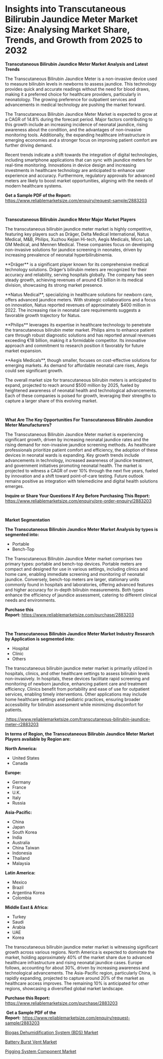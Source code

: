 <p><h1>Insights into Transcutaneous Bilirubin Jaundice Meter Market Size: Analysing Market Share, Trends, and Growth from 2025 to 2032</h1></p><p><strong>Transcutaneous Bilirubin Jaundice Meter Market Analysis and Latest Trends</strong></p>
<p><p>The Transcutaneous Bilirubin Jaundice Meter is a non-invasive device used to measure bilirubin levels in newborns to assess jaundice. This technology provides quick and accurate readings without the need for blood draws, making it a preferred choice for healthcare providers, particularly in neonatology. The growing preference for outpatient services and advancements in medical technology are pushing the market forward.</p><p>The Transcutaneous Bilirubin Jaundice Meter Market is expected to grow at a CAGR of 14.8% during the forecast period. Major factors contributing to this growth include an increasing incidence of neonatal jaundice, rising awareness about the condition, and the advantages of non-invasive monitoring tools. Additionally, the expanding healthcare infrastructure in emerging economies and a stronger focus on improving patient comfort are further driving demand. </p><p>Recent trends indicate a shift towards the integration of digital technologies, including smartphone applications that can sync with jaundice meters for real-time monitoring. Innovations in device design and increasing investments in healthcare technology are anticipated to enhance user experience and accuracy. Furthermore, regulatory approvals for advanced meters are likely to boost market opportunities, aligning with the needs of modern healthcare systems.</p></p>
<p><strong>Get a Sample PDF of the Report:&nbsp;</strong> <a href="https://www.reliablemarketsize.com/enquiry/request-sample/2883203?utm_campaign=2005&utm_medium=2&utm_source=Github&utm_content=ia&utm_term=13032025&utm_id=transcutaneous-bilirubin-jaundice-meter">https://www.reliablemarketsize.com/enquiry/request-sample/2883203</a></p>
<p>&nbsp;</p>
<p><strong>Transcutaneous Bilirubin Jaundice Meter Major Market Players</strong></p>
<p><p>The transcutaneous bilirubin jaundice meter market is highly competitive, featuring key players such as Dräger, Delta Medical International, Natus Medical, M&B, Philips, Xuzhou Kejian Hi-tech, Aegis Medicals, Micro Lab, GM Medical, and Mennen Medical. These companies focus on developing non-invasive solutions for jaundice screening in neonates, driven by increasing prevalence of neonatal hyperbilirubinemia.</p><p>**Dräger** is a significant player known for its comprehensive medical technology solutions. Dräger’s bilirubin meters are recognized for their accuracy and reliability, serving hospitals globally. The company has seen steady growth, achieving revenues of around €3 billion in its medical division, showcasing its strong market presence.</p><p>**Natus Medical**, specializing in healthcare solutions for newborn care, offers advanced jaundice meters. With strategic collaborations and a focus on innovation, Natus reported revenues of approximately $400 million in 2022. The increasing rise in neonatal care requirements suggests a favorable growth trajectory for Natus.</p><p>**Philips** leverages its expertise in healthcare technology to penetrate the transcutaneous bilirubin meter market. Philips aims to enhance patient care through robust diagnostic solutions and has reported annual revenues exceeding €18 billion, making it a formidable competitor. Its innovative approach and commitment to research position it favorably for future market expansion.</p><p>**Aegis Medicals**, though smaller, focuses on cost-effective solutions for emerging markets. As demand for affordable neonatal care rises, Aegis could see significant growth.</p><p>The overall market size for transcutaneous bilirubin meters is anticipated to expand, projected to reach around $500 million by 2025, fueled by heightened awareness of neonatal health and technological advancements. Each of these companies is poised for growth, leveraging their strengths to capture a larger share of this evolving market.</p></p>
<p>&nbsp;</p>
<p><strong>What Are The Key Opportunities For Transcutaneous Bilirubin Jaundice Meter Manufacturers?</strong></p>
<p><p>The Transcutaneous Bilirubin Jaundice Meter market is experiencing significant growth, driven by increasing neonatal jaundice rates and the rising demand for non-invasive jaundice screening methods. As healthcare professionals prioritize patient comfort and efficiency, the adoption of these devices in neonatal wards is expanding. Key growth trends include advancements in technology, increased awareness of jaundice treatment, and government initiatives promoting neonatal health. The market is projected to witness a CAGR of over 10% through the next five years, fueled by innovation and a shift toward point-of-care testing. Future outlook remains positive as integration with telemedicine and digital health solutions emerges.</p></p>
<p><strong>Inquire or Share Your Questions If Any Before Purchasing This Report:</strong> <a href="https://www.reliablemarketsize.com/enquiry/pre-order-enquiry/2883203?utm_campaign=2005&utm_medium=2&utm_source=Github&utm_content=ia&utm_term=13032025&utm_id=transcutaneous-bilirubin-jaundice-meter">https://www.reliablemarketsize.com/enquiry/pre-order-enquiry/2883203</a></p>
<p>&nbsp;</p>
<p><strong>Market Segmentation</strong></p>
<p><strong>The Transcutaneous Bilirubin Jaundice Meter Market Analysis by types is segmented into:</strong></p>
<p><ul><li>Portable</li><li>Bench-Top</li></ul></p>
<p><p>The Transcutaneous Bilirubin Jaundice Meter market comprises two primary types: portable and bench-top devices. Portable meters are compact and designed for use in various settings, including clinics and home care, enabling immediate screening and monitoring of neonatal jaundice. Conversely, bench-top meters are larger, stationary units commonly found in hospitals and laboratories, offering advanced features and higher accuracy for in-depth bilirubin measurements. Both types enhance the efficiency of jaundice assessment, catering to different clinical needs and environments.</p></p>
<p><strong>Purchase this Report:&nbsp;</strong><a href="https://www.reliablemarketsize.com/purchase/2883203?utm_campaign=2005&utm_medium=2&utm_source=Github&utm_content=ia&utm_term=13032025&utm_id=transcutaneous-bilirubin-jaundice-meter">https://www.reliablemarketsize.com/purchase/2883203</a></p>
<p>&nbsp;</p>
<p><strong>The Transcutaneous Bilirubin Jaundice Meter Market Industry Research by Application is segmented into:</strong></p>
<p><ul><li>Hospital</li><li>Clinic</li><li>Others</li></ul></p>
<p><p>The transcutaneous bilirubin jaundice meter market is primarily utilized in hospitals, clinics, and other healthcare settings to assess bilirubin levels non-invasively. In hospitals, these devices facilitate rapid screening and monitoring of newborn jaundice, enhancing patient care and treatment efficiency. Clinics benefit from portability and ease of use for outpatient services, enabling timely interventions. Other applications may include home healthcare settings and pediatric practices, ensuring broader accessibility for bilirubin assessment while minimizing discomfort for patients.</p></p>
<p><a href="https://www.reliablemarketsize.com/transcutaneous-bilirubin-jaundice-meter-r2883203?utm_campaign=2005&utm_medium=2&utm_source=Github&utm_content=ia&utm_term=13032025&utm_id=transcutaneous-bilirubin-jaundice-meter">&nbsp;https://www.reliablemarketsize.com/transcutaneous-bilirubin-jaundice-meter-r2883203</a></p>
<p><strong>In terms of Region, the Transcutaneous Bilirubin Jaundice Meter Market Players available by Region are:</strong></p>
<p>
    <p> <strong> North America: </strong>
        <ul>
            <li>United States</li>
            <li>Canada</li>
        </ul>
        </p> 
    <p> <strong> Europe: </strong>
        <ul>
            <li>Germany</li>
            <li>France</li>
            <li>U.K.</li>
            <li>Italy</li>
            <li>Russia</li>
        </ul>
        </p> 
    <p> <strong> Asia-Pacific: </strong>
        <ul>
            <li>China</li>
            <li>Japan</li>
            <li>South Korea</li>
            <li>India</li>
            <li>Australia</li>
            <li>China Taiwan</li>
            <li>Indonesia</li>
            <li>Thailand</li>
            <li>Malaysia</li>
        </ul>
        </p> 
    <p> <strong> Latin America: </strong>
        <ul>
            <li>Mexico</li>
            <li>Brazil</li>
            <li>Argentina Korea</li>
            <li>Colombia</li>
        </ul>
        </p> 
    <p> <strong> Middle East & Africa: </strong>
        <ul>
            <li>Turkey</li>
            <li>Saudi</li>
            <li>Arabia</li>
            <li>UAE</li>
            <li>Korea</li>
        </ul>
    </p>
    </p>
<p><p>The transcutaneous bilirubin jaundice meter market is witnessing significant growth across various regions. North America is expected to dominate the market, holding approximately 40% of the market share due to advanced healthcare infrastructure and rising neonatal jaundice cases. Europe follows, accounting for about 30%, driven by increasing awareness and technological advancements. The Asia-Pacific region, particularly China, is rapidly expanding, projected to capture around 20% of the market as healthcare access improves. The remaining 10% is anticipated for other regions, showcasing a diversified global market landscape.</p></p>
<p><strong>Purchase this Report: </strong><a href="https://www.reliablemarketsize.com/purchase/2883203?utm_campaign=2005&utm_medium=2&utm_source=Github&utm_content=ia&utm_term=13032025&utm_id=transcutaneous-bilirubin-jaundice-meter">https://www.reliablemarketsize.com/purchase/2883203</a></p>
<p>&nbsp;<strong>Get a Sample PDF of the Report:&nbsp;&nbsp;</strong><a href="https://www.reliablemarketsize.com/enquiry/request-sample/2883203?utm_campaign=2005&utm_medium=2&utm_source=Github&utm_content=ia&utm_term=13032025&utm_id=transcutaneous-bilirubin-jaundice-meter">https://www.reliablemarketsize.com/enquiry/request-sample/2883203</a></p>
<p><strong></strong></p>
<p><p><a href="https://github.com/lylyparadise/Market-Research-Report-List-6/blob/main/biogas-dehumidification-system-bds-market.md?utm_campaign=2005&utm_medium=2&utm_source=Github&utm_content=ia&utm_term=13032025&utm_id=transcutaneous-bilirubin-jaundice-meter">Biogas Dehumidification System (BDS) Market</a></p><p><a href="https://github.com/vestadjogile/Market-Research-Report-List-1/blob/main/battery-burst-vent-market.md?utm_campaign=2005&utm_medium=2&utm_source=Github&utm_content=ia&utm_term=13032025&utm_id=transcutaneous-bilirubin-jaundice-meter">Battery Burst Vent Market</a></p><p><a href="https://github.com/eskelimaksic/Market-Research-Report-List-1/blob/main/pigging-system-component-market.md?utm_campaign=2005&utm_medium=2&utm_source=Github&utm_content=ia&utm_term=13032025&utm_id=transcutaneous-bilirubin-jaundice-meter">Pigging System Component Market</a></p></p>